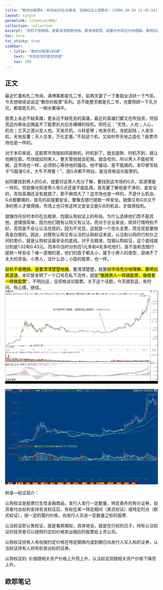 ```yaml
---
title: "教你炒股票6：本ID如何在五粮液、包钢权证上提款的！(2006-10-24 12:45:16)"
layout: single
permalink: /chanlun/006/
collection: collection
excerpt: "投机不是瞎搞，是要清清楚楚地搞。要清清楚楚，就要对市场充分地理解，要明白其道道。本ID曾发明了一个口号在私下流传，就是“像搞男人一样搞股票，像做爱一样做股票。”不明白这，没资格谈论股票。关于这个话题，今天就到这，有时间、有心情，继续。"
toc: ture
toc_sticky: true
sidebar:
  - title: "教你炒股票108课"
    text: "市场哲学的数学原理"
    nav: 108
---
```

## 正文

最近忙着和孔二爷闹，满博客都是孔二爷，前两天耍了一下鲁超女活跃一下气氛，今天想继续说说这“教你炒股票”系列。总不能整天都是孔二爷，也要照顾一下孔方兄，都是姓孔的，一碗水要端平。

股票上永远不缺英雄，更永远不缺死去的英雄，最近的英雄们都又在吹投资，但投资这内裤永远掩盖不了股票扒光后赤裸裸的投机。阴符云：“天性，人也；人心，机也；立天之道以定人也。天发杀机，斗转星移；地发杀机，龙蛇起陆；人发杀机，天地反覆；天人合发，万化定基。”不投这个机，又如何夺天地之造化？股票市场也是一样的。

对于本ID来说，这股票市场就如同提款机，时机到了，就去提款，时机不到，就让他搁在那。市场就如同男人，整天管他就会犯贱，就会咬你。所以男人不能经常搞，这市场也一样，必须耐心等待他的骚动，他不骚动，是不能搞的。本ID曾写帖子“G股是G点，大牛不用套！”，连G点都不明白，是没资格谈论股票的。

如同要找到男人的G点，就要对这男人充分了解，要找到这市场的G点，其道理是一样的。但就像光知道男人有G点还是不能乱搞，首先要了解他是干净的，是安全的，否则高潮还没有就翘了，那不麻烦大了？这市场也是一样的，不是什么机会、G点都要搞的，首先的前提要安全，要像去银行提款一样安全。就像又有G点又干净的男人才值得搞，市场上也只有这样又安全又能G点的机会，才值得投机。

就像四月份时本ID在五粮液、包钢认购权证上的布局。为什么选择他们而不是其他，道理很简单，因为他们既有认购又有认沽，而对于企业来说，除非行情特别不好，否则是不会让认沽兑现的，因为不兑现，这就是一个空头支票，而兑现是要掏真金白银的。因此，对既有认购又有认沽的认购权证来说，认沽和认购的行权价之间的差价，就是认购权证最安全的底线。对于五粮液、包钢认购权证，这个底线就分别是1.02和0.43元。而本ID当时分别在1元多和4毛多吃他们，是不是和去银行提款一样安全？唯一遗憾的是，他们的盘子都太小，属于小男人的类型，容纳不了太大的资金。小男人，没什么劲；小盘的股票，也一样。

<mark>投机不是瞎搞，是要清清楚楚地搞</mark>。要清清楚楚，就要<mark>对市场充分地理解，要明白其道道</mark>。本ID曾发明了一个口号在私下流传，就是<mark>“像搞男人一样搞股票，像做爱一样做股票</mark>”。不明白这，没资格谈论股票。关于这个话题，今天就到这，有时间、有心情，继续。
![五粮液](/assets/images/1690010783694.jpg)

![包钢](/assets/images/1690010807661.jpg)

附录—权证简介：

认购权证是股票衍生性金融商品，发行人发行一定数量、特定条件的有价证券，投资者付出权利金持有该权证后，有权在某一特定期间（美式权证）或特定时点（欧式权证），按一定的履约价格，向发行人买进一定数量之标的股票.

认沽权证即认售权证，就是看跌期权，具体地说，就是在行权的日子，持有认沽权证的投资者可以按照约定的价格卖出相应的股票给上市公司。

认购权证持有人有权按约定价格在特定期限内或到期日向发行人买入标的证券，认沽权证持有人则有权卖出标的证券。

认购权证的. 价值随相关资产价格上升而上升，认沽权证则随相关资产价格下降而上升。

## 欧耶笔记